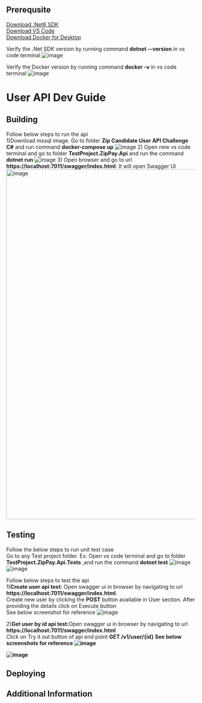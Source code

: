 ## Prerequsite
[Download .Net6 SDK](https://dotnet.microsoft.com/en-us/download/dotnet/6.0)<br/>
[Download VS Code](https://code.visualstudio.com/download)<br/>
[Download Docker for Desktop](https://www.docker.com/products/docker-desktop/)<br/>

Verify the .Net SDK version by running command <b>dotnet --version</b> in vs code terminal
![image](https://user-images.githubusercontent.com/18566830/204452374-9557417a-76c1-482d-adce-4be6bd108092.png)

Verify the Docker version by running command <b> docker -v</b> in vs code terminal
![image](https://user-images.githubusercontent.com/18566830/204451979-d1579c03-117c-434e-be12-50d5e5195971.png)

# User API Dev Guide

## Building
Follow below steps to run the api <br>
1)Download mssql image. Go to folder <b>Zip Candidate User API Challenge C#</b> and run command <b>docker-compose up</b>
  ![image](https://user-images.githubusercontent.com/18566830/204466700-219a9e75-4cf3-4b32-9a1a-9e93e87414da.png)
2) Open new vs code terminal and go to folder <b>TestProject.ZipPay.Api</b> and run the command <b>dotnet run</b>
  ![image](https://user-images.githubusercontent.com/18566830/204467312-3a8d28d5-65fb-413b-b93b-a79503f8e611.png)
3) Open browser and go to url <b>https://localhost:7011/swagger/index.html</b>. It will open Swagger UI
   <img width="931" alt="image" src="https://user-images.githubusercontent.com/18566830/204467743-cc388a8b-3372-4e3d-8d4c-2fb9c6533dcf.png">

## Testing
Follow the below steps to run unit test case <br>
Go to any Test project folder. Ex: Open vs code terminal and go to folder <b>TestProject.ZipPay.Api.Tests</b> ,and run the command <b>dotnet test</b> 
![image](https://user-images.githubusercontent.com/18566830/204468488-af464b98-9ad0-47f7-9a83-cf37506c4073.png)
![image](https://user-images.githubusercontent.com/18566830/204469045-87197f4e-f6b9-434e-8939-91e77e0ac462.png)

Follow below steps to test the api <br>
1)<b>Create user api test:</b> Open swagger ui in browser by navigating to url <b>https://localhost:7011/swagger/index.html</b>.<br> Create new user by clicking the <b>POST</b> button available in User section. After providing the details click on Execute button <br>
See below screenshot for reference
 ![image](https://user-images.githubusercontent.com/18566830/204472194-fd7a3743-ba6d-4c79-9606-3aabf9a817d6.png)
 
 2)<b>Get user by id api test:</b>Open swagger ui in browser by navigating to url <b>https://localhost:7011/swagger/index.html</b><br>
  Click on Try it out button of api end point <b>GET /v1/user/{id}<b>
  See below screenshots for reference
  ![image](https://user-images.githubusercontent.com/18566830/204474793-75d79012-415f-4145-8d2f-edec6217cdde.png)

  ![image](https://user-images.githubusercontent.com/18566830/204474565-be956b0b-d557-4aa0-a925-6ecfb288d6f9.png)

  



## Deploying

## Additional Information
